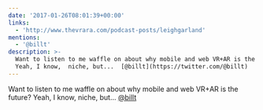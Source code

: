 ```yaml
---
date: '2017-01-26T08:01:39+00:00'
links:
  - 'http://www.thevrara.com/podcast-posts/leighgarland'
mentions:
  - '@billt'
description: >-
  Want to listen to me waffle on about why mobile and web VR+AR is the future?
  Yeah, I know,  niche, but...  [@billt](https://twitter.com/@billt)
---
```

Want to listen to me waffle on about why mobile and web VR+AR is the future? Yeah, I know,  niche, but...  [@billt](https://twitter.com/@billt)
